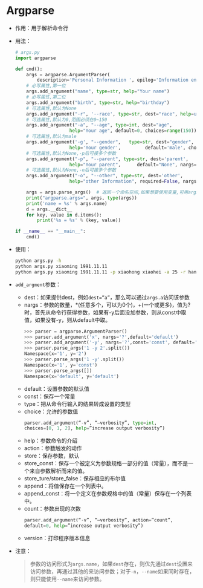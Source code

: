 # Argparse

- 作用：用于解析命令行

- 用法：

    ```python
    # args.py
    import argparse

    def cmd():
        args = argparse.ArgumentParser(
            description='Personal Information ', epilog='Information end ')
        # 必写属性,第一位
        args.add_argument("name", type=str, help="Your name")
        # 必写属性,第二位
        args.add_argument("birth", type=str, help="birthday")
        # 可选属性,默认为None
        args.add_argument("-r", '--race', type=str, dest="race", help=u"民族")
        # 可选属性,默认为0,范围必须在0~150
        args.add_argument("-a", "--age", type=int, dest="age",
                        help="Your age", default=0, choices=range(150))
        # 可选属性,默认为male
        args.add_argument('-g', "--gender",   type=str, dest="gender",
                        help='Your gender',         default='male', choices=['male', 'female'])
        # 可选属性,默认为None,-p后可接多个参数
        args.add_argument("-p", "--parent", type=str, dest='parent',
                        help="Your parent",      default="None", nargs='*')
        # 可选属性,默认为None,-o后可接多个参数
        args.add_argument("-o", "--other", type=str, dest='other',
                        help="other Information", required=False, nargs='*')

        args = args.parse_args()  # 返回一个命名空间,如果想要使用变量,可用args.attr
        print("argparse.args=", args, type(args))
        print('name = %s' % args.name)
        d = args.__dict__
        for key, value in d.items():
            print('%s = %s' % (key, value))

    if __name__ == "__main__":
        cmd()
    ```
- 使用：
    ```cmd
    python args.py -h
    python args.py xiaoming 1991.11.11
    python args.py xiaoming 1991.11.11 -p xiaohong xiaohei -a 25 -r han -g female -o 1 2 3 4 5 6
    ```
- `add_argment`参数：
    - dest：如果提供dest，例如`dest=”a”`，那么可以通过`args.a`访问该参数
    - nargs：参数的数量，*(任意多个，可以为0个)，+(一个或更多)，值为?时，首先从命令行获得参数，如果有-y后面没加参数，则从const中取值，如果没有-y，则从default中取。
        ```python
        >>> parser = argparse.ArgumentParser()
        >>> parser.add_argument('x', nargs='?',default='default')
        >>> parser.add_argument('-y', nargs='?',const='const', default='default')
        >>> parser.parse_args('1 -y 2'.split())
        Namespace(x='1', y='2')
        >>> parser.parse_args('1 -y'.split())
        Namespace(x='1', y='const')
        >>> parser.parse_args([])
        Namespace(x='default', y='default')
        ```
    - default：设置参数的默认值
    - const：保存一个常量
    - type：把从命令行输入的结果转成设置的类型
    - choice：允许的参数值
        ```python
        parser.add_argument(“-v”, “–verbosity”, type=int,
        choices=[0, 1, 2], help=”increase output verbosity”)
        ```
    - help：参数命令的介绍
    - action：参数触发的动作
    - store：保存参数，默认
    - store_const：保存一个被定义为参数规格一部分的值（常量），而不是一个来自参数解析而来的值。
    - store_ture/store_false：保存相应的布尔值
    - append：将值保存在一个列表中。
    - append_const：将一个定义在参数规格中的值（常量）保存在一个列表中。
    - count：参数出现的次数
        ```python
        parser.add_argument(“-v”, “–verbosity”, action=”count”,
        default=0, help=”increase output verbosity”)
        ```
    - version：打印程序版本信息
- 注意：
    >参数的访问形式为`args.name`，如果`dest`存在，则优先通过`dest`设置来访问参数，再通过其他的来访问参数；对于`-n`，`--name`如果同时存在，则只能使用`--name`来访问参数。
